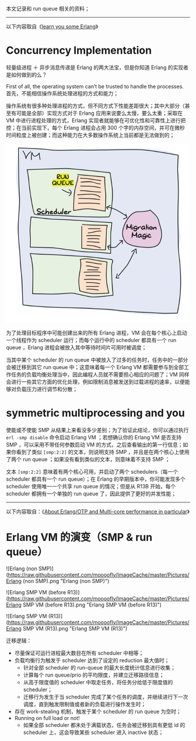 


本文记录和 run queue 相关的资料；

----------

以下内容取自《[learn you some Erlang](http://learnyousomeerlang.com/content)》

# Concurrency Implementation

轻量级进程 ＋ 异步消息传递是 Erlang 的两大法宝，但是你知道 Erlang 的实现者是如何做到的么？

First of all, the operating system can’t be trusted to handle the processes. 
首先，不能相信操作系统处理进程的方式和能力；

操作系统有很多种处理进程的方式，但不同方式下性能差距很大；其中大部分（甚至有可能是全部）实现方式对于 Erlang 应用来说要么太慢，要么太重；采取在 VM 中进行进程处理的方式，Erlang 实现者就能够在可优化性和可靠性上进行把控；在当前实现下，每个 Erlang 进程会占用 300 个字的内存空间，并可在微秒时间粒度上被创建；而这种能力在大多数操作系统上当前都是无法做到的；

![VM-scheduler-runqueue](https://raw.githubusercontent.com/moooofly/ImageCache/master/Pictures/VM-scheduler-runqueue.png "VM-scheduler-runqueue")

为了处理目标程序中可能创建出来的所有 Erlang 进程，VM 会在每个核心上启动一个线程作为 scheduler 运行；而每个运行中的 scheduler 都具有一个 run queue ，Erlang 进程会被放入其中等待时间片可用时被调度；

当其中某个 scheduler 的 run queue 中被放入了过多的任务时，任务中的一部分会被迁移到其它 run queue 中；这意味着每一个 Erlang VM 都需要参与到全部工作任务的负载均衡处理当中，因此编程人员就不需要担心相应的问题了；VM 同样会进行一些其它方面的优化处理，例如限制消息被发送到过载进程的速率，以便能够对负载压力进行调节和分散；


# symmetric multiprocessing and you

使能或不使能 SMP 从结果上来看没多少差别；为了验证此结论，你可以通过执行 `erl -smp disable`  命令启动 Erlang VM ；若想确认你的 Erlang VM 是否支持 SMP ，可以采用不带任何参数启动 VM 的方式，之后查看输出的第一行信息；如果你看到了类似 `[smp:2:2]` 的文本，则说明支持 SMP ，并且是在两个核心上使用了两个 run queue ；如果没有看到类似的文本，则意味着不支持 SMP ；
 
文本 `[smp:2:2]` 意味着有两个核心可用，并启动了两个 schedulers（每一个 scheduler 都具有一个 run queue）；在 Erlang 的早期版本中，你可能发现多个 scheduler 使用唯一一个共享 run queue 的情况；但是从 R13B 开始，每个 scheduler 都拥有一个单独的 run queue 了，因此提供了更好的并发性能； 


----------



以下内容取自：《[About Erlang/OTP and Multi-core performance in particular](http://erlang-factory.com/upload/presentations/105/KennethLundin-ErlangFactory2009London-AboutErlangOTPandMulti-coreperformanceinparticular.pdf)》

# Erlang VM 的演变（SMP & run queue）

![Erlang (non SMP)](https://raw.githubusercontent.com/moooofly/ImageCache/master/Pictures/Erlang (non SMP).png "Erlang (non SMP)")

![Erlang SMP VM (before R13)](https://raw.githubusercontent.com/moooofly/ImageCache/master/Pictures/Erlang SMP VM (before R13).png "Erlang SMP VM (before R13)")

![Erlang SMP VM (R13)](https://raw.githubusercontent.com/moooofly/ImageCache/master/Pictures/Erlang SMP VM (R13).png "Erlang SMP VM (R13)")


迁移逻辑：

- 尽量保证可运行进程最大数目在所有 scheduler 中相等；
- 负载均衡行为触发于 scheduler 达到了设定的 reduction 最大值时；
   - 针对全部 scheduler 的 run-queue 的最大长度统计信息进行收集；
   - 计算每个 run queue/prio 的平均限度，并建立迁移路径信息；
   - 从高于限度值的 scheduler 中取走任务，将任务分给低于限度值的 scheduler；
   - 迁移行为发生于当 scheduler 完成了某个任务的调度，并继续进行下一次调度，直到触发限制值或者新的负载进行操作发生时；
- 存在 work-stealing 机制，触发于某个 scheduler 的 run queue 为空时；
- Running on full load or not!
   - 如果全部 scheduler 都未处于满载状态，任务会被迁移到具有更低 id 的 scheduler 上，这会导致某些 scheduler 进入 inactive 状态；